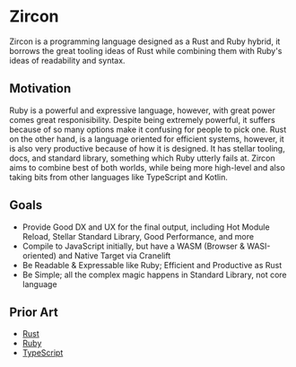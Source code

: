 # Zircon

Zircon is a programming language designed as a Rust and Ruby hybrid, it borrows
the great tooling ideas of Rust while combining them with Ruby's ideas of
readability and syntax.

## Motivation
Ruby is a powerful and expressive language, however, with great power comes great responisibility. Despite being extremely powerful, it suffers because of so many options make it confusing for people to pick one. Rust on the other hand, is a language oriented for efficient systems, however, it is also very productive because of how it is designed. It has stellar tooling, docs, and standard library, something which Ruby utterly fails at. Zircon aims to combine best of both worlds, while being more high-level and also taking bits from other languages like TypeScript and Kotlin.

## Goals
- Provide Good DX and UX for the final output, including Hot Module Reload, Stellar Standard Library, Good Performance, and more
- Compile to JavaScript initially, but have a WASM (Browser & WASI-oriented) and Native Target via Cranelift
- Be Readable & Expressable like Ruby; Efficient and Productive as Rust
- Be Simple; all the complex magic happens in Standard Library, not core language

## Prior Art
- [Rust](https://rust-lang.org)
- [Ruby](https://ruby-lang.org)
- [TypeScript](https://typescriptlang.org)